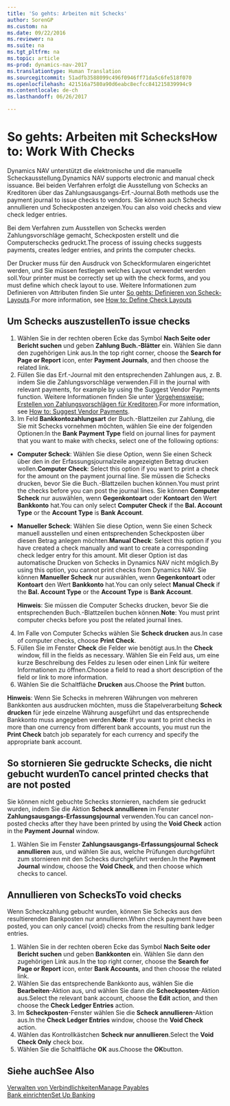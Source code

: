 ```yaml
---
title: 'So gehts: Arbeiten mit Schecks'
author: SorenGP
ms.custom: na
ms.date: 09/22/2016
ms.reviewer: na
ms.suite: na
ms.tgt_pltfrm: na
ms.topic: article
ms-prod: dynamics-nav-2017
ms.translationtype: Human Translation
ms.sourcegitcommit: 51adfb3588099c496f0946ff71da5c6fe518f070
ms.openlocfilehash: 421516a7580a90d6eabc8ecfcc841215839994c9
ms.contentlocale: de-ch
ms.lasthandoff: 06/26/2017

---
```


# <a name="how-to-work-with-checks"></a><span data-ttu-id="738ec-102">So gehts: Arbeiten mit Schecks</span><span class="sxs-lookup"><span data-stu-id="738ec-102">How to: Work With Checks</span></span>
<span data-ttu-id="738ec-103">Dynamics NAV unterstützt die elektronische und die manuelle Scheckausstellung.</span><span class="sxs-lookup"><span data-stu-id="738ec-103">Dynamics NAV supports electronic and manual check issuance.</span></span> <span data-ttu-id="738ec-104">Bei beiden Verfahren erfolgt die Ausstellung von Schecks an Kreditoren über das Zahlungsausgangs-Erf.-Journal.</span><span class="sxs-lookup"><span data-stu-id="738ec-104">Both methods use the payment journal to issue checks to vendors.</span></span> <span data-ttu-id="738ec-105">Sie können auch Schecks annullieren und Scheckposten anzeigen.</span><span class="sxs-lookup"><span data-stu-id="738ec-105">You can also void checks and view check ledger entries.</span></span>

<span data-ttu-id="738ec-106">Bei dem Verfahren zum Ausstellen von Schecks werden Zahlungsvorschläge gemacht, Scheckposten erstellt und die Computerschecks gedruckt.</span><span class="sxs-lookup"><span data-stu-id="738ec-106">The process of issuing checks suggests payments, creates ledger entries, and prints the computer checks.</span></span>

<span data-ttu-id="738ec-107">Der Drucker muss für den Ausdruck von Scheckformularen eingerichtet werden, und Sie müssen festlegen welches Layout verwendet werden soll.</span><span class="sxs-lookup"><span data-stu-id="738ec-107">Your printer must be correctly set up with the check forms, and you must define which check layout to use.</span></span> <span data-ttu-id="738ec-108">Weitere Informationen zum Definieren von Attributen finden Sie unter [So gehts: Definieren von Scheck-Layouts](finance-setup-how-define-check-layouts.md).</span><span class="sxs-lookup"><span data-stu-id="738ec-108">For more information, see [How to: Define Check Layouts](finance-setup-how-define-check-layouts.md)</span></span>

## <a name="to-issue-checks"></a><span data-ttu-id="738ec-109">Um Schecks auszustellen</span><span class="sxs-lookup"><span data-stu-id="738ec-109">To issue checks</span></span>
1. <span data-ttu-id="738ec-110">Wählen Sie in der rechten oberen Ecke das Symbol **Nach Seite oder Bericht suchen** und geben **Zahlung Buch.-Blätter** ein. Wählen Sie dann den zugehörigen Link aus.</span><span class="sxs-lookup"><span data-stu-id="738ec-110">In the top right corner, choose the **Search for Page or Report** icon, enter **Payment Journals**, and then choose the related link.</span></span>
2. <span data-ttu-id="738ec-111">Füllen Sie das Erf.-Journal mit den entsprechenden Zahlungen aus, z. B. indem Sie die Zahlungsvorschläge verwenden.</span><span class="sxs-lookup"><span data-stu-id="738ec-111">Fill in the journal with relevant payments, for example by using the Suggest Vendor Payments function.</span></span> <span data-ttu-id="738ec-112">Weitere Informationen finden Sie unter [Vorgehensweise: Erstellen von Zahlungsvorschlägen für Kreditoren](payables-how-suggest-vendor-payments.md).</span><span class="sxs-lookup"><span data-stu-id="738ec-112">For more information, see [How to: Suggest Vendor Payments](payables-how-suggest-vendor-payments.md).</span></span>
3. <span data-ttu-id="738ec-113">Im Feld **Bankkontozahlungsart** der Buch.-Blattzeilen zur Zahlung, die Sie mit Schecks vornehmen möchten, wählen Sie eine der folgenden Optionen:</span><span class="sxs-lookup"><span data-stu-id="738ec-113">In the **Bank Payment Type** field on journal lines for payment that you want to make with checks, select one of the following options:</span></span>

 - <span data-ttu-id="738ec-114">**Computer Scheck**: Wählen Sie diese Option, wenn Sie einen Scheck über den in der Erfassungsjournalzeile angezeigten Betrag drucken wollen.</span><span class="sxs-lookup"><span data-stu-id="738ec-114">**Computer Check**: Select this option if you want to print a check for the amount on the payment journal line.</span></span> <span data-ttu-id="738ec-115">Sie müssen die Schecks drucken, bevor Sie die Buch.-Blattzeilen buchen können.</span><span class="sxs-lookup"><span data-stu-id="738ec-115">You must print the checks before you can post the journal lines.</span></span> <span data-ttu-id="738ec-116">Sie können **Computer Scheck** nur auswählen, wenn **Gegenkontoart** oder **Kontoart** den Wert **Bankkonto** hat.</span><span class="sxs-lookup"><span data-stu-id="738ec-116">You can only select **Computer Check** if the **Bal. Account Type** or the **Account Type** is **Bank Account**.</span></span>

 - <span data-ttu-id="738ec-117">**Manueller Scheck**: Wählen Sie diese Option, wenn Sie einen Scheck manuell ausstellen und einen entsprechenden Scheckposten über diesen Betrag anlegen möchten.</span><span class="sxs-lookup"><span data-stu-id="738ec-117">**Manual Check**: Select this option if you have created a check manually and want to create a corresponding check ledger entry for this amount.</span></span> <span data-ttu-id="738ec-118">Mit dieser Option ist das automatische Drucken von Schecks in Dynamics NAV nicht möglich.</span><span class="sxs-lookup"><span data-stu-id="738ec-118">By using this option, you cannot print checks from Dynamics NAV.</span></span> <span data-ttu-id="738ec-119">Sie können **Manueller Scheck** nur auswählen, wenn **Gegenkontoart** oder **Kontoart** den Wert **Bankkonto** hat.</span><span class="sxs-lookup"><span data-stu-id="738ec-119">You can only select **Manual Check** if the **Bal. Account Type** or the **Account Type** is **Bank Account**.</span></span>

    <span data-ttu-id="738ec-120">**Hinweis**: Sie müssen die Computer Schecks drucken, bevor Sie die entsprechenden Buch.-Blattzeilen buchen können.</span><span class="sxs-lookup"><span data-stu-id="738ec-120">**Note**: You must print computer checks before you post the related journal lines.</span></span>
4. <span data-ttu-id="738ec-121">Im Falle von Computer Schecks wählen Sie **Scheck drucken** aus.</span><span class="sxs-lookup"><span data-stu-id="738ec-121">In case of computer checks, choose **Print Check**.</span></span>
5. <span data-ttu-id="738ec-122">Füllen Sie im Fenster **Check** die Felder wie benötigt aus.</span><span class="sxs-lookup"><span data-stu-id="738ec-122">In the **Check** window, fill in the fields as necessary.</span></span> <span data-ttu-id="738ec-123">Wählen Sie ein Feld aus, um eine kurze Beschreibung des Feldes zu lesen oder einen Link für weitere Informationen zu öffnen.</span><span class="sxs-lookup"><span data-stu-id="738ec-123">Choose a field to read a short description of the field or link to more information.</span></span>
6. <span data-ttu-id="738ec-124">Wählen Sie die Schaltfläche **Drucken** aus.</span><span class="sxs-lookup"><span data-stu-id="738ec-124">Choose the **Print** button.</span></span>

<span data-ttu-id="738ec-125">**Hinweis**: Wenn Sie Schecks in mehreren Währungen von mehreren Bankkonten aus ausdrucken möchten, muss die Stapelverarbeitung **Scheck drucken** für jede einzelne Währung ausgeführt und das entsprechende Bankkonto muss angegeben werden.</span><span class="sxs-lookup"><span data-stu-id="738ec-125">**Note**: If you want to print checks in more than one currency from different bank accounts, you must run the **Print Check** batch job separately for each currency and specify the appropriate bank account.</span></span>

## <a name="to-cancel-printed-checks-that-are-not-posted"></a><span data-ttu-id="738ec-126">So stornieren Sie gedruckte Schecks, die nicht gebucht wurden</span><span class="sxs-lookup"><span data-stu-id="738ec-126">To cancel printed checks that are not posted</span></span>
<span data-ttu-id="738ec-127">Sie können nicht gebuchte Schecks stornieren, nachdem sie gedruckt wurden, indem Sie die Aktion **Scheck annullieren** im Fenster **Zahlungsausgangs-Erfassungsjournal** verwenden.</span><span class="sxs-lookup"><span data-stu-id="738ec-127">You can cancel non-posted checks after they have been printed by using the **Void Check** action in the **Payment Journal** window.</span></span>
1. <span data-ttu-id="738ec-128">Wählen Sie im Fenster **Zahlungsausgangs-Erfassungsjournal** **Scheck annullieren** aus, und wählen Sie aus, welche Prüfungen durchgeführt zum stornieren mit den Schecks durchgeführt werden.</span><span class="sxs-lookup"><span data-stu-id="738ec-128">In the **Payment Journal** window, choose the **Void Check**, and then choose which checks to cancel.</span></span>

## <a name="to-void-checks"></a><span data-ttu-id="738ec-129">Annullieren von Schecks</span><span class="sxs-lookup"><span data-stu-id="738ec-129">To void checks</span></span>
<span data-ttu-id="738ec-130">Wenn Scheckzahlung gebucht wurden, können Sie Schecks aus den resultierenden Bankposten nur annullieren.</span><span class="sxs-lookup"><span data-stu-id="738ec-130">When check payment have been posted, you can only cancel (void) checks from the resulting bank ledger entries.</span></span>

1. <span data-ttu-id="738ec-131">Wählen Sie in der rechten oberen Ecke das Symbol **Nach Seite oder Bericht suchen** und geben **Bankkonten** ein. Wählen Sie dann den zugehörigen Link aus.</span><span class="sxs-lookup"><span data-stu-id="738ec-131">In the top right corner, choose the **Search for Page or Report** icon, enter **Bank Accounts**, and then choose the related link.</span></span>
2. <span data-ttu-id="738ec-132">Wählen Sie das entsprechende Bankkonto aus, wählen Sie die **Bearbeiten**-Aktion aus, und wählen Sie dann die **Scheckposten**-Aktion aus.</span><span class="sxs-lookup"><span data-stu-id="738ec-132">Select the relevant bank account, choose the **Edit** action, and then choose the **Check Ledger Entries** action.</span></span>
3. <span data-ttu-id="738ec-133">Im **Scheckposten**-Fenster wählen Sie die **Scheck annullieren**-Aktion aus.</span><span class="sxs-lookup"><span data-stu-id="738ec-133">In the **Check Ledger Entries** window, choose the **Void Check** action.</span></span>
4. <span data-ttu-id="738ec-134">Wählen das Kontrollkästchen **Scheck nur annullieren**.</span><span class="sxs-lookup"><span data-stu-id="738ec-134">Select the **Void Check Only** check box.</span></span>
5. <span data-ttu-id="738ec-135">Wählen Sie die Schaltfläche **OK** aus.</span><span class="sxs-lookup"><span data-stu-id="738ec-135">Choose the **OK**button.</span></span>

## <a name="see-also"></a><span data-ttu-id="738ec-136">Siehe auch</span><span class="sxs-lookup"><span data-stu-id="738ec-136">See Also</span></span>
[<span data-ttu-id="738ec-137">Verwalten von Verbindlichkeiten</span><span class="sxs-lookup"><span data-stu-id="738ec-137">Manage Payables</span></span>](payables-manage-payables.md)  
[<span data-ttu-id="738ec-138">Bank einrichten</span><span class="sxs-lookup"><span data-stu-id="738ec-138">Set Up Banking</span></span>](bank-setup-banking.md)  

